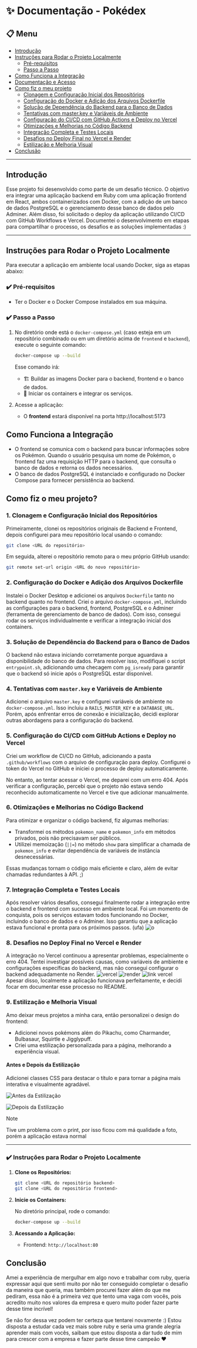 
# ✨ Documentação - Pokédex

## 📋 Menu

- [Introdução](#introdução)
- [Instruções para Rodar o Projeto Localmente](#instruções-para-rodar-o-projeto-localmente)
  - [Pré-requisitos](#pré-requisitos)
  - [Passo a Passo](#passo-a-passo)
- [Como Funciona a Integração](#como-funciona-a-integração)
- [Documentação e Acesso](#documentação-e-acesso)
- [Como fiz o meu projeto](#como-fiz-o-meu-projeto)
  - [Clonagem e Configuração Inicial dos Repositórios](#1-clonagem-e-configuração-inicial-dos-repositórios)
  - [Configuração do Docker e Adição dos Arquivos Dockerfile](#2-configuração-do-docker-e-adição-dos-arquivos-dockerfile)
  - [Solução de Dependência do Backend para o Banco de Dados](#3-solução-de-dependência-do-backend-para-o-banco-de-dados)
  - [Tentativas com master.key e Variáveis de Ambiente](#4-tentativas-com-masterkey-e-variáveis-de-ambiente)
  - [Configuração do CI/CD com GitHub Actions e Deploy no Vercel](#5-configuração-do-cicd-com-github-actions-e-deploy-no-vercel)
  - [Otimizações e Melhorias no Código Backend](#6-otimizações-e-melhorias-no-código-backend)
  - [Integração Completa e Testes Locais](#7-integração-completa-e-testes-locais)
  - [Desafios no Deploy Final no Vercel e Render](#8-desafios-no-deploy-final-no-vercel-e-render)
  - [Estilização e Melhoria Visual](#9-estilização-e-melhoria-visual)
- [Conclusão](#Conclusão )

---

## Introdução

Esse projeto foi desenvolvido como parte de um desafio técnico. O objetivo era integrar uma aplicação backend em Ruby com uma aplicação frontend em React, ambos containerizados com Docker, com a adição de um banco de dados PostgreSQL e o gerenciamento desse banco de dados pelo Adminer. Além disso, foi solicitado o deploy da aplicação utilizando CI/CD com GitHub Workflows e Vercel. Documentei o desenvolvimento em etapas para compartilhar o processo, os desafios e as soluções implementadas :)

---

## Instruções para Rodar o Projeto Localmente

Para executar a aplicação em ambiente local usando Docker, siga as etapas abaixo:

### ✔️ Pré-requisitos

- Ter o Docker e o Docker Compose instalados em sua máquina.

### ✔️ Passo a Passo

1. No diretório onde está o `docker-compose.yml` (caso esteja em um repositório combinado ou em um diretório acima de `frontend` e `backend`), execute o seguinte comando:

   ```bash
   docker-compose up --build
   ```

   Esse comando irá:
   - 🏗️ Buildar as imagens Docker para o backend, frontend e o banco de dados.
   - 🚀 Iniciar os containers e integrar os serviços.

2. Acesse a aplicação:

   - O **frontend** estará disponível na porta http://localhost:5173
  
     
## Como Funciona a Integração

- O frontend se comunica com o backend para buscar informações sobre os Pokémon. Quando o usuário pesquisa um nome de Pokémon, o frontend faz uma requisição HTTP para o backend, que consulta o banco de dados e retorna os dados necessários.
- O banco de dados PostgreSQL é instanciado e configurado no Docker Compose para fornecer persistência ao backend.


## Como fiz o meu projeto?

### 1. Clonagem e Configuração Inicial dos Repositórios

Primeiramente, clonei os repositórios originais de Backend e Frontend, depois configurei para meu repositório local usando o comando:

```bash
git clone <URL do repositório>
```

Em seguida, alterei o repositório remoto para o meu próprio GitHub usando:

```bash
git remote set-url origin <URL do novo repositório>
```

### 2. Configuração do Docker e Adição dos Arquivos Dockerfile

Instalei o Docker Desktop e adicionei os arquivos `Dockerfile` tanto no backend quanto no frontend. Criei o arquivo `docker-compose.yml`, incluindo as configurações para o backend, frontend, PostgreSQL e o Adminer (ferramenta de gerenciamento de banco de dados). Com isso, consegui rodar os serviços individualmente e verificar a integração inicial dos containers.

### 3. Solução de Dependência do Backend para o Banco de Dados

O backend não estava iniciando corretamente porque aguardava a disponibilidade do banco de dados. Para resolver isso, modifiquei o script `entrypoint.sh`, adicionando uma checagem com `pg_isready` para garantir que o backend só inicie após o PostgreSQL estar disponível.

### 4. Tentativas com `master.key` e Variáveis de Ambiente

Adicionei o arquivo `master.key` e configurei variáveis de ambiente no `docker-compose.yml`. Isso incluiu a `RAILS_MASTER_KEY` e a `DATABASE_URL`. Porém, após enfrentar erros de conexão e inicialização, decidi explorar outras abordagens para a configuração do backend.

### 5. Configuração do CI/CD com GitHub Actions e Deploy no Vercel

Criei um workflow de CI/CD no GitHub, adicionando a pasta `.github/workflows` com o arquivo de configuração para deploy. Configurei o token do Vercel no GitHub e iniciei o processo de deploy automaticamente.


No entanto, ao tentar acessar o Vercel, me deparei com um erro 404. Após verificar a configuração, percebi que o projeto não estava sendo reconhecido automaticamente no Vercel e tive que adicionar manualmente.

### 6. Otimizações e Melhorias no Código Backend

Para otimizar e organizar o código backend, fiz algumas melhorias:
- Transformei os métodos `pokemon_name` e `pokemon_info` em métodos privados, pois não precisavam ser públicos.
- Utilizei memoização (`||=`) no método `show` para simplificar a chamada de `pokemon_info` e evitar dependência de variáveis de instância desnecessárias.

Essas mudanças tornam o código mais eficiente e claro, além de evitar chamadas redundantes à API. ;)

### 7. Integração Completa e Testes Locais

Após resolver vários desafios, consegui finalmente rodar a integração entre o backend e frontend com sucesso em ambiente local. Foi um momento de conquista, pois os serviços estavam todos funcionando no Docker, incluindo o banco de dados e o Adminer. Isso garantiu que a aplicação estava funcional e pronta para os próximos passos. (ufa)
![o](front/src/assets/docker.jpeg)

### 8. Desafios no Deploy Final no Vercel e Render

A integração no Vercel continuou a apresentar problemas, especialmente o erro 404. Tentei investigar possíveis causas, como variáveis de ambiente e configurações específicas do backend, mas não consegui configurar o backend adequadamente no Render.
![vercel](front/src/assets/vercel.jpeg)
![render](front/src/assets/redis.jpeg)
![link vercel](front/src/assets/{86C8B9F2-A8D7-4EC7-A26B-DB7BD6584F93}.png)
Apesar disso, localmente a aplicação funcionava perfeitamente, e decidi focar em documentar esse processo no README.

### 9. Estilização e Melhoria Visual

Amo deixar meus projetos a minha cara, então personalizei o design do frontend:
- Adicionei novos pokémons além do Pikachu, como Charmander, Bulbasaur, Squirtle e Jigglypuff.
- Criei uma estilização personalizada para a página, melhorando a experiência visual.

#### Antes e Depois da Estilização
Adicionei classes CSS para destacar o título e para tornar a página mais interativa e visualmente agradável.

![Antes da Estilização](front/src/assets/pokes.png)

![Depois da Estilização](front/src/assets/poke-nova.png)

> [!NOTE]
> Tive um problema com o print, por isso ficou com má qualidade a foto, porém a aplicação estava normal


---

### ✔️ Instruções para Rodar o Projeto Localmente

1. **Clone os Repositórios:**

   ```bash
   git clone <URL do repositório backend>
   git clone <URL do repositório frontend>
   ```

2. **Inicie os Containers:**

   No diretório principal, rode o comando:

   ```bash
   docker-compose up --build
   ```

3. **Acessando a Aplicação:**
   - Frontend: `http://localhost:80`


## Conclusão

Amei a experiência de mergulhar em algo novo e trabalhar com ruby, queria expressar aqui que senti muito por não ter conseguido completar o desafio da maneira que queria, mas também procurei fazer além do que me pediram, essa não é a primeira vez que tento uma vaga com vocês, pois acredito muito nos valores da empresa e quero muito poder fazer parte desse time incrível! 

Se não for dessa vez podem ter certeza que tentarei novamente :) Estou disposta a estudar cada vez mais sobre ruby e seria uma grande alegria aprender mais com vocês, saibam que estou disposta a dar tudo de mim para crescer com a empresa e fazer parte desse time campeão ❤️